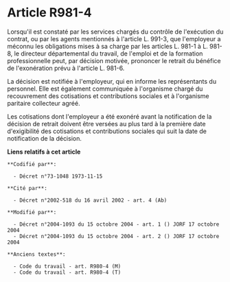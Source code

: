 # Article R981-4

Lorsqu'il est constaté par les services chargés du contrôle de l'exécution du contrat, ou par les agents mentionnés à
l'article L. 991-3, que l'employeur a méconnu les obligations mises à sa charge par les articles L. 981-1 à L. 981-8, le
directeur départemental du travail, de l'emploi et de la formation professionnelle peut, par décision motivée, prononcer le
retrait du bénéfice de l'exonération prévu à l'article L. 981-6.

La décision est notifiée à l'employeur, qui en informe les représentants du personnel. Elle est également communiquée à
l'organisme chargé du recouvrement des cotisations et contributions sociales et à l'organisme paritaire collecteur agréé.

Les cotisations dont l'employeur a été exonéré avant la notification de la décision de retrait doivent être versées au plus
tard à la première date d'exigibilité des cotisations et contributions sociales qui suit la date de notification de la
décision.

**Liens relatifs à cet article**

	**Codifié par**:

	  - Décret n°73-1048 1973-11-15

	**Cité par**:

	  - Décret n°2002-518 du 16 avril 2002 - art. 4 (Ab)

	**Modifié par**:

	  - Décret n°2004-1093 du 15 octobre 2004 - art. 1 () JORF 17 octobre 2004
	  - Décret n°2004-1093 du 15 octobre 2004 - art. 2 () JORF 17 octobre 2004

	**Anciens textes**:

	  - Code du travail - art. R980-4 (M)
	  - Code du travail - art. R980-4 (T)
